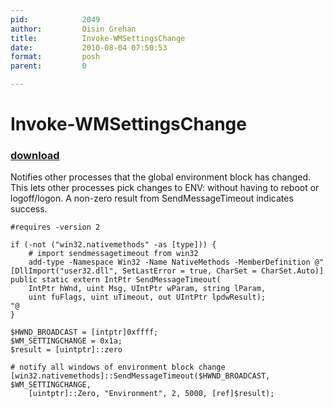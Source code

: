 ```yaml
---
pid:            2049
author:         Oisin Grehan
title:          Invoke-WMSettingsChange
date:           2010-08-04 07:50:53
format:         posh
parent:         0

---
```


# Invoke-WMSettingsChange

### [download](//scripts/2049.ps1)

Notifies other processes that the global environment block has changed. This lets other processes pick changes to ENV: without having to reboot or logoff/logon. A non-zero result from SendMessageTimeout indicates success.

```posh
#requires -version 2

if (-not ("win32.nativemethods" -as [type])) {
    # import sendmessagetimeout from win32
    add-type -Namespace Win32 -Name NativeMethods -MemberDefinition @"
[DllImport("user32.dll", SetLastError = true, CharSet = CharSet.Auto)]
public static extern IntPtr SendMessageTimeout(
    IntPtr hWnd, uint Msg, UIntPtr wParam, string lParam,
    uint fuFlags, uint uTimeout, out UIntPtr lpdwResult);
"@
}

$HWND_BROADCAST = [intptr]0xffff;
$WM_SETTINGCHANGE = 0x1a;
$result = [uintptr]::zero

# notify all windows of environment block change
[win32.nativemethods]::SendMessageTimeout($HWND_BROADCAST, $WM_SETTINGCHANGE,
	[uintptr]::Zero, "Environment", 2, 5000, [ref]$result);



```
